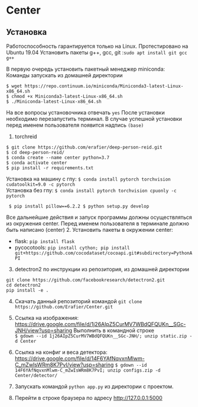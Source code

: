 # Center

## Установка

Работоспособность гарантируется только на Linux. Протестировано на  Ubuntu 19.04
Установить пакеты g++, gcc, git :`sudo apt install git gcc g++`  


В первую очередь установить пакетный менеджер miniconda:  
Команды запускать из домашней директории
```
$ wget https://repo.continuum.io/miniconda/Miniconda3-latest-Linux-x86_64.sh
$ chmod +x Miniconda3-latest-Linux-x86_64.sh
$ ./Miniconda-latest-Linux-x86_64.sh
```
На все вопросы установочника отвечать `yes`
После установки необходимо перезапустить терминал. В случае успешной установки перед именем пользователя появится надпись `(base)`

1. torchreid
```
$ git clone https://github.com/erafier/deep-person-reid.git
$ cd deep-person-reid/
$ conda create --name center python=3.7
$ conda activate center
$ pip install -r requirements.txt
```
Установка на машину с гпу: `$ conda install pytorch torchvision cudatoolkit=9.0 -c pytorch`  
Установка без гпу: `$ conda install pytorch torchvision cpuonly -c pytorch`

`
$ pip install pillow==6.2.2
$ python setup.py develop`

Все дальнейшие действия и запуск программы должны осуществляться из окружения center. Перед именем пользователя в терминале должно быть написано (center)
2. Установить пакеты в окружении center:
- flask: `pip install flask`
- pycocotools: `pip install cython; pip install git+https://github.com/cocodataset/cocoapi.git#subdirectory=PythonAPI`
3. detectron2 по инструкции из репозитория, из домашней директории
  ```  
  git clone https://github.com/facebookresearch/detectron2.git
  cd detectron2
  pip install -e .
  ```
4. Скачать данный репозиторий командой `git clone https://github.com/Erafier/Center.git`

5. Ссылка на изображения: https://drive.google.com/file/d/1j26AIpZ5CurMV7WBdQFQUKn__SGc-JNH/view?usp=sharing
Выполнить в командной строке   
`$ gdown --id 1j26AIpZ5CurMV7WBdQFQUKn__SGc-JNH/; unzip static.zip -d Center`
6. Ссылка на конфиг и веса детектора: https://drive.google.com/file/d/14F6YAfNqvxnMlwm-C_mZwIsWRm8K7PvI/view?usp=sharing
`$ gdown --id 14F6YAfNqvxnMlwm-C_mZwIsWRm8K7PvI; unzip configs.zip -d Center/detector/`
7. Запускать командой `python app.py` из директории с проектом. 
8. Перейти в строке браузера по адресу http://127.0.0.1:5000
